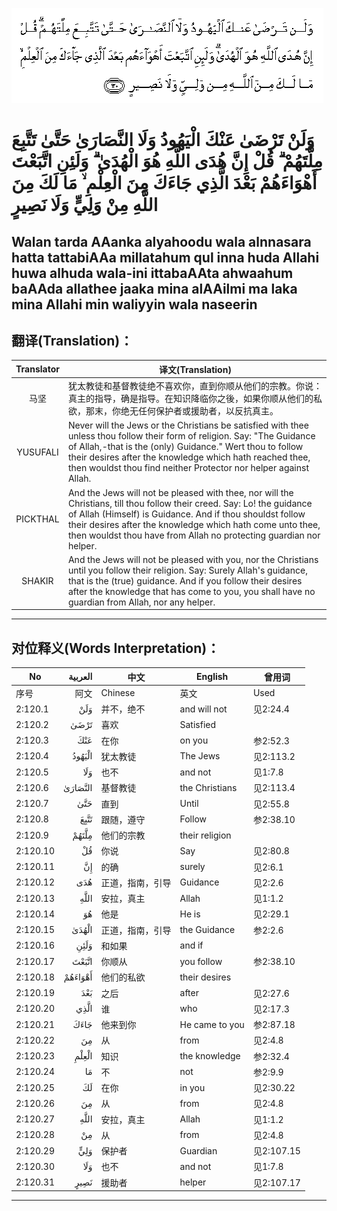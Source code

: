 ![002:120](images/002_120.gif)

#   وَلَنْ تَرْضَىٰ عَنْكَ الْيَهُودُ وَلَا النَّصَارَىٰ حَتَّىٰ تَتَّبِعَ مِلَّتَهُمْ ۗ قُلْ إِنَّ هُدَى اللَّهِ هُوَ الْهُدَىٰ ۗ وَلَئِنِ اتَّبَعْتَ أَهْوَاءَهُمْ بَعْدَ الَّذِي جَاءَكَ مِنَ الْعِلْمِ ۙ مَا لَكَ مِنَ اللَّهِ مِنْ وَلِيٍّ وَلَا نَصِيرٍ 

## Walan tarda AAanka alyahoodu wala alnnasara hatta tattabiAAa millatahum qul inna huda Allahi huwa alhuda wala-ini ittabaAAta ahwaahum baAAda allathee jaaka mina alAAilmi ma laka mina Allahi min waliyyin wala naseerin

## 翻译(Translation)：

| Translator | 译文(Translation)                                            |
|:----------:| ------------------------------------------------------------ |
| 马坚       | 犹太教徒和基督教徒绝不喜欢你，直到你顺从他们的宗教。你说：真主的指导，确是指导。在知识降临你之後，如果你顺从他们的私欲，那末，你绝无任何保护者或援助者，以反抗真主。 |
| YUSUFALI   | Never will the Jews or the Christians be satisfied with thee unless thou follow their form of religion. Say: "The Guidance of Allah,-that is the (only) Guidance." Wert thou to follow their desires after the knowledge which hath reached thee, then wouldst thou find neither Protector nor helper against Allah. |
| PICKTHAL   | And the Jews will not be pleased with thee, nor will the Christians, till thou follow their creed. Say: Lo! the guidance of Allah (Himself) is Guidance. And if thou shouldst follow their desires after the knowledge which hath come unto thee, then wouldst thou have from Allah no protecting guardian nor helper. |
| SHAKIR     | And the Jews will not be pleased with you, nor the Christians until you follow their religion. Say: Surely Allah's guidance, that is the (true) guidance. And if you follow their desires after the knowledge that has come to you, you shall have no guardian from Allah, nor any helper. |

---

## 对位释义(Words Interpretation)：

| No       | العربية | 中文             | English        | 曾用词     |
| -------- | ------: | ---------------- | -------------- | ---------- |
| 序号     |    阿文 | Chinese          | 英文           | Used       |
| 2:120.1  |     وَلَنْ | 并不，绝不       | and will not   | 见2:24.4   |
| 2:120.2  |    تَرْضَىٰ | 喜欢             | Satisfied      |            |
| 2:120.3  |     عَنْكَ | 在你             | on you         | 参2:52.3   |
| 2:120.4  |  الْيَهُودُ | 犹太教徒         | The Jews       | 见2:113.2  |
| 2:120.5  |     وَلَا | 也不             | and not        | 见1:7.8    |
| 2:120.6  | النَّصَارَىٰ | 基督教徒         | the Christians | 见2:113.4  |
| 2:120.7  |     حَتَّىٰ | 直到             | Until          | 见2:55.8   |
| 2:120.8  |    تَتَّبِعَ | 跟随，遵守       | Follow         | 参2:38.10  |
| 2:120.9  |   مِلَّتَهُمْ | 他们的宗教       | their religion |            |
| 2:120.10 |      قُلْ | 你说             | Say            | 见2:80.8   |
| 2:120.11 |      إِنَّ | 的确             | surely         | 见2:6.1    |
| 2:120.12 |     هُدَى | 正道，指南，引导 | Guidance       | 见2:2.6    |
| 2:120.13 |    اللَّهِ | 安拉，真主       | Allah          | 见1:1.2    |
| 2:120.14 |      هُوَ | 他是             | He is          | 见2:29.1   |
| 2:120.15 |   الْهُدَىٰ | 正道，指南，引导 | the Guidance   | 参2:2.6    |
| 2:120.16 |    وَلَئِنِ | 和如果           | and if         |            |
| 2:120.17 |   اتَّبَعْتَ | 你顺从           | you follow     | 参2:38.10  |
| 2:120.18 | أَهْوَاءَهُمْ | 他们的私欲       | their desires  |            |
| 2:120.19 |     بَعْدَ | 之后             | after          | 见2:27.6   |
| 2:120.20 |    الَّذِي | 谁               | who            | 见2:17.3   |
| 2:120.21 |    جَاءَكَ | 他来到你         | He came to you | 参2:87.18  |
| 2:120.22 |      مِنَ | 从               | from           | 见2:4.8    |
| 2:120.23 |   الْعِلْمِ | 知识             | the knowledge  | 参2:32.4   |
| 2:120.24 |      مَا | 不               | not            | 参2:9.9    |
| 2:120.25 |      لَكَ | 在你             | in you         | 见2:30.22  |
| 2:120.26 |      مِنَ | 从               | from           | 见2:4.8    |
| 2:120.27 |    اللَّهِ | 安拉，真主       | Allah          | 见1:1.2    |
| 2:120.28 |      مِنْ | 从               | from           | 见2:4.8    |
| 2:120.29 |     وَلِيٍّ | 保护者           | Guardian       | 见2:107.15 |
| 2:120.30 |     وَلَا | 也不             | and not        | 见1:7.8    |
| 2:120.31 |    نَصِيرٍ | 援助者           | helper         | 见2:107.17 |

---
